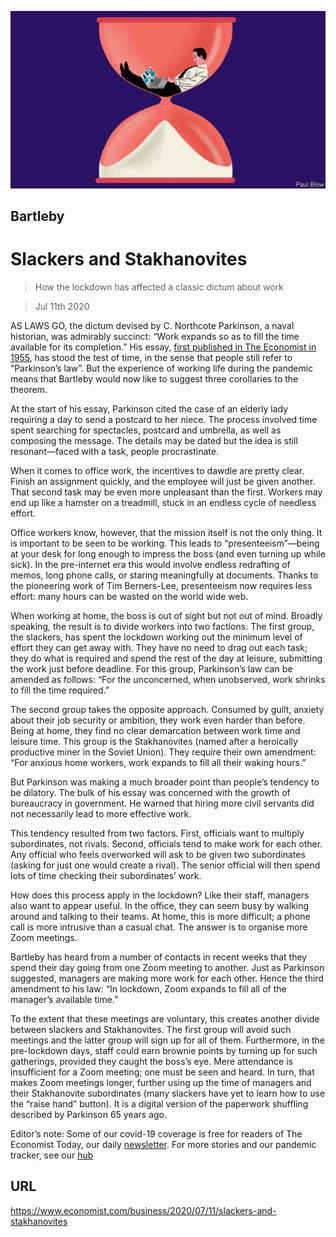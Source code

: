 ![](./images/20200711_WBD001_0.jpg)

## Bartleby

# Slackers and Stakhanovites

> How the lockdown has affected a classic dictum about work

> Jul 11th 2020

AS LAWS GO, the dictum devised by C. Northcote Parkinson, a naval historian, was admirably succinct: “Work expands so as to fill the time available for its completion.” His essay, [first published in The Economist in 1955](https://www.economist.com//news/1955/11/19/parkinsons-law), has stood the test of time, in the sense that people still refer to “Parkinson’s law”. But the experience of working life during the pandemic means that Bartleby would now like to suggest three corollaries to the theorem.

At the start of his essay, Parkinson cited the case of an elderly lady requiring a day to send a postcard to her niece. The process involved time spent searching for spectacles, postcard and umbrella, as well as composing the message. The details may be dated but the idea is still resonant—faced with a task, people procrastinate.

When it comes to office work, the incentives to dawdle are pretty clear. Finish an assignment quickly, and the employee will just be given another. That second task may be even more unpleasant than the first. Workers may end up like a hamster on a treadmill, stuck in an endless cycle of needless effort.

Office workers know, however, that the mission itself is not the only thing. It is important to be seen to be working. This leads to “presenteeism”—being at your desk for long enough to impress the boss (and even turning up while sick). In the pre-internet era this would involve endless redrafting of memos, long phone calls, or staring meaningfully at documents. Thanks to the pioneering work of Tim Berners-Lee, presenteeism now requires less effort: many hours can be wasted on the world wide web.

When working at home, the boss is out of sight but not out of mind. Broadly speaking, the result is to divide workers into two factions. The first group, the slackers, has spent the lockdown working out the minimum level of effort they can get away with. They have no need to drag out each task; they do what is required and spend the rest of the day at leisure, submitting the work just before deadline. For this group, Parkinson’s law can be amended as follows: “For the unconcerned, when unobserved, work shrinks to fill the time required.”

The second group takes the opposite approach. Consumed by guilt, anxiety about their job security or ambition, they work even harder than before. Being at home, they find no clear demarcation between work time and leisure time. This group is the Stakhanovites (named after a heroically productive miner in the Soviet Union). They require their own amendment: “For anxious home workers, work expands to fill all their waking hours.”

But Parkinson was making a much broader point than people’s tendency to be dilatory. The bulk of his essay was concerned with the growth of bureaucracy in government. He warned that hiring more civil servants did not necessarily lead to more effective work.

This tendency resulted from two factors. First, officials want to multiply subordinates, not rivals. Second, officials tend to make work for each other. Any official who feels overworked will ask to be given two subordinates (asking for just one would create a rival). The senior official will then spend lots of time checking their subordinates’ work.

How does this process apply in the lockdown? Like their staff, managers also want to appear useful. In the office, they can seem busy by walking around and talking to their teams. At home, this is more difficult; a phone call is more intrusive than a casual chat. The answer is to organise more Zoom meetings.

Bartleby has heard from a number of contacts in recent weeks that they spend their day going from one Zoom meeting to another. Just as Parkinson suggested, managers are making more work for each other. Hence the third amendment to his law: “In lockdown, Zoom expands to fill all of the manager’s available time.”

To the extent that these meetings are voluntary, this creates another divide between slackers and Stakhanovites. The first group will avoid such meetings and the latter group will sign up for all of them. Furthermore, in the pre-lockdown days, staff could earn brownie points by turning up for such gatherings, provided they caught the boss’s eye. Mere attendance is insufficient for a Zoom meeting; one must be seen and heard. In turn, that makes Zoom meetings longer, further using up the time of managers and their Stakhanovite subordinates (many slackers have yet to learn how to use the “raise hand” button). It is a digital version of the paperwork shuffling described by Parkinson 65 years ago.

Editor’s note: Some of our covid-19 coverage is free for readers of The Economist Today, our daily [newsletter](https://www.economist.com/https://my.economist.com/user#newsletter). For more stories and our pandemic tracker, see our [hub](https://www.economist.com//news/2020/03/11/the-economists-coverage-of-the-coronavirus)

## URL

https://www.economist.com/business/2020/07/11/slackers-and-stakhanovites
